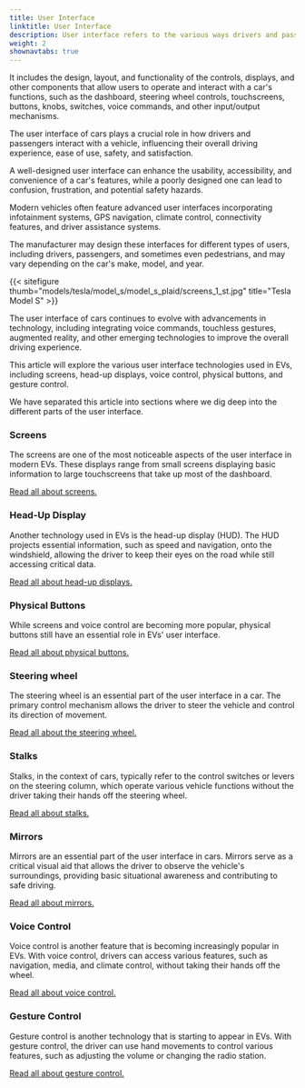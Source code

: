 ```yaml
---
title: User Interface
linktitle: User Interface
description: User interface refers to the various ways drivers and passengers interact with the features and controls of a vehicle.
weight: 2
shownavtabs: true
---
```

<!-- markdownlint-disable MD033 -->
 
It includes the design, layout, and functionality of the controls, displays, and other components that allow users to operate and interact with a car's functions, such as the dashboard, steering wheel controls, touchscreens, buttons, knobs, switches, voice commands, and other input/output mechanisms.

The user interface of cars plays a crucial role in how drivers and passengers interact with a vehicle, influencing their overall driving experience, ease of use, safety, and satisfaction. 

A well-designed user interface can enhance the usability, accessibility, and convenience of a car's features, while a poorly designed one can lead to confusion, frustration, and potential safety hazards.

Modern vehicles often feature advanced user interfaces incorporating infotainment systems, GPS navigation, climate control, connectivity features, and driver assistance systems.

The manufacturer may design these interfaces for different types of users, including drivers, passengers, and sometimes even pedestrians, and may vary depending on the car's make, model, and year. 

{{< sitefigure thumb="models/tesla/model_s/model_s_plaid/screens_1_st.jpg" title="Tesla Model S" >}}

The user interface of cars continues to evolve with advancements in technology, including integrating voice commands, touchless gestures, augmented reality, and other emerging technologies to improve the overall driving experience.

This article will explore the various user interface technologies used in EVs, including screens, head-up displays, voice control, physical buttons, and gesture control.

We have separated this article into sections where we dig deep into the different parts of the user interface.

### Screens

The screens are one of the most noticeable aspects of the user interface in modern EVs. These displays range from small screens displaying basic information to large touchscreens that take up most of the dashboard. 

[Read all about screens.](screens)

### Head-Up Display

Another technology used in EVs is the head-up display (HUD). The HUD projects essential information, such as speed and navigation, onto the windshield, allowing the driver to keep their eyes on the road while still accessing critical data.

[Read all about head-up displays.](hud)

### Physical Buttons

While screens and voice control are becoming more popular, physical buttons still have an essential role in EVs' user interface.

[Read all about physical buttons.](buttons)

### Steering wheel

The steering wheel is an essential part of the user interface in a car. The primary control mechanism allows the driver to steer the vehicle and control its direction of movement.

[Read all about the steering wheel.](steeringwheel)

### Stalks

Stalks, in the context of cars, typically refer to the control switches or levers on the steering column, which operate various vehicle functions without the driver taking their hands off the steering wheel.

[Read all about stalks.](stalks)

### Mirrors

Mirrors are an essential part of the user interface in cars. Mirrors serve as a critical visual aid that allows the driver to observe the vehicle's surroundings, providing basic situational awareness and contributing to safe driving.

[Read all about mirrors.](mirrors)

### Voice Control

Voice control is another feature that is becoming increasingly popular in EVs. With voice control, drivers can access various features, such as navigation, media, and climate control, without taking their hands off the wheel.

[Read all about voice control.](voicecontrol)

### Gesture Control

Gesture control is another technology that is starting to appear in EVs. With gesture control, the driver can use hand movements to control various features, such as adjusting the volume or changing the radio station. 

[Read all about gesture control.](gesturecontrol)

